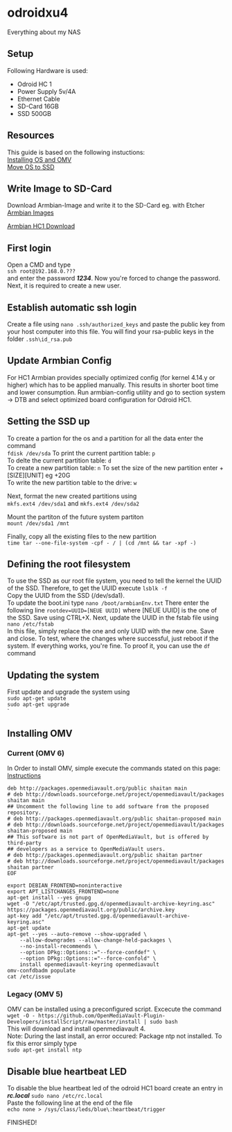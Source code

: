 # odroidxu4
 Everything about my NAS 

## Setup
Following Hardware is used:  
+ Odroid HC 1
+ Power Supply 5v/4A
+ Ethernet Cable 
+ SD-Card 16GB
+ SSD 500GB

## Resources
This guide is based on the following instuctions:  
[Installing OS and OMV](https://forum.odroid.com/viewtopic.php?t=28974#p206351 "odroid.org")  
[Move OS to SSD](https://forum.openmediavault.org/index.php?thread/28789-installing-omv5-on-raspberry-pi-s-armbian-sbc-s-i386-32-bit-platforms/ "forum.openmediavault.org")

## Write Image to SD-Card 
Download Armbian-Image and write it to the SD-Card eg. with Etcher    
[Armbian Images](https://www.armbian.com/odroid-hc1/#kernels-archive-all "armbian.org")

[Armbian HC1 Download](https://www.armbian.com/odroid-xu4/)

## First login
Open a CMD and type  
```ssh root@192.168.0.???```  
and enter the password ***1234***. Now you're forced to change the password. Next, it is required to create a new user.   

## Establish automatic ssh login
Create a file using ```nano .ssh/authorized_keys``` and paste the public key from your host computer into this file. You will find your rsa-public keys in the folder ```.ssh\id_rsa.pub``` 

## Update Armbian Config
For HC1 Armbian provides specially optimized config (for kernel 4.14.y or higher) which has to be applied manually. This results in shorter boot time and lower consumption. Run armbian-config utility and go to section system -> DTB and select optimized board configuration for Odroid HC1.

## Setting the SSD up
To create a partion for the os and a partition for all the data enter the command  
```fdisk /dev/sda``` 
To print the current partition table: ```p```    
To delte the current partition table: ```d```    
To create a new partition table: ```n```
To set the size of the new partition enter +[SIZE][UNIT] eg +20G    
To write the new partition table to the drive: ```w```  

Next, format the new created partitions using  
```mkfs.ext4 /dev/sda1``` and ```mkfs.ext4 /dev/sda2```  

Mount the partiton of the future system partiton   
```mount /dev/sda1 /mnt```  

Finally, copy all the existing files to the new partition  
```time tar --one-file-system -cpf - / | (cd /mnt && tar -xpf -)```  

## Defining the root filesystem
To use the SSD as our root file system, you need to tell the kernel the UUID of the SSD. Therefore, to get the UUID execute
```lsblk -f```  
Copy the UUID from the SSD (/dev/sda1).  
To update the boot.ini type
```nano /boot/armbianEnv.txt``` 
There enter the following line 
```rootdev=UUID=[NEUE UUID]``` where [NEUE UUID] is the one of the SSD.
Save using CTRL+X. Next, update the UUID in the fstab file using
 ```nano /etc/fstab```  
 In this file, simply replace the one and only UUID with the new one. Save and close. To test, where the changes where successful, just reboot if the system. If everything works, you're fine. To proof it, you can use the ```df``` command

## Updating the system
First update and upgrade the system using  
```sudo apt-get update```  
```sudo apt-get upgrade```  
`  

## Installing OMV 
### Current (OMV 6)
In Order to install OMV, simple execute the commands stated on this page:
[Instructions](https://forum.openmediavault.org/index.php?thread/39490-install-omv6-on-debian-11-bullseye/)

```cat <<EOF >> /etc/apt/sources.list.d/openmediavault.list
deb http://packages.openmediavault.org/public shaitan main
# deb http://downloads.sourceforge.net/project/openmediavault/packages shaitan main
## Uncomment the following line to add software from the proposed repository.
# deb http://packages.openmediavault.org/public shaitan-proposed main
# deb http://downloads.sourceforge.net/project/openmediavault/packages shaitan-proposed main
## This software is not part of OpenMediaVault, but is offered by third-party
## developers as a service to OpenMediaVault users.
# deb http://packages.openmediavault.org/public shaitan partner
# deb http://downloads.sourceforge.net/project/openmediavault/packages shaitan partner
EOF
```

```export LANG=C.UTF-8
export DEBIAN_FRONTEND=noninteractive
export APT_LISTCHANGES_FRONTEND=none
apt-get install --yes gnupg
wget -O "/etc/apt/trusted.gpg.d/openmediavault-archive-keyring.asc" https://packages.openmediavault.org/public/archive.key
apt-key add "/etc/apt/trusted.gpg.d/openmediavault-archive-keyring.asc"
apt-get update
apt-get --yes --auto-remove --show-upgraded \
    --allow-downgrades --allow-change-held-packages \
    --no-install-recommends \
    --option DPkg::Options::="--force-confdef" \
    --option DPkg::Options::="--force-confold" \
    install openmediavault-keyring openmediavault
omv-confdbadm populate
cat /etc/issue
```

### Legacy (OMV 5)
OMV can be installed using a preconfigured script. Excecute the command 
```wget -O - https://github.com/OpenMediaVault-Plugin-Developers/installScript/raw/master/install | sudo bash```  
This will download and install openmediavault 4.  
Note: During the last install, an error occured: Package ntp not installed. To fix this error simply type  
```sudo apt-get install ntp```

## Disable blue heartbeat LED
To disable the blue heartbeat led of the odroid HC1 board create an entry in ***rc.local***
```sudo nano /etc/rc.local```  
Paste the following line at the end of the file  
```echo none > /sys/class/leds/blue\:heartbeat/trigger```  


FINISHED!



